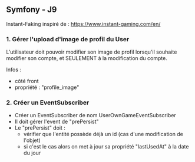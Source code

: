 
## Symfony - J9


Instant-Faking inspiré de : https://www.instant-gaming.com/en/

  
### 1. Gérer l'upload d'image de profil du User


L'utilisateur doit pouvoir modifier son image de profil lorsqu'il souhaite modifier son compte, et SEULEMENT à la modification du compte.


Infos :
- côté front
- propriété : "profile_image"


### 2. Créer un EventSubscriber


- Créer un EventSubscriber de nom UserOwnGameEventSubscriber
- Il doit gérer l'event de "prePersist"
- Le "prePersist" doit : 
  - vérifier que l'entité possède déjà un id (cas d'une modification de l'objet)
  - si c'est le cas alors on met à jour sa propriété "lastUsedAt" à la date du jour
